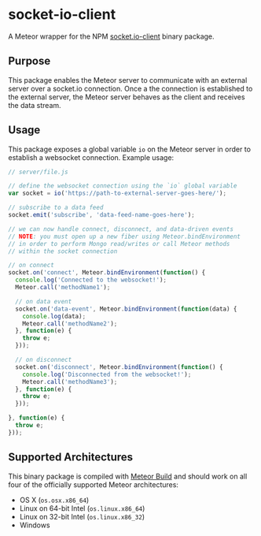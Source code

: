 # socket-io-client
A Meteor wrapper for the NPM [socket.io-client](https://www.npmjs.org/package/socket.io-client) binary package.

## Purpose
This package enables the Meteor server to communicate with an external server over a socket.io connection. Once a the connection is established to the external server, the Meteor server behaves as the client and receives the data stream.

## Usage
This package exposes a global variable `io` on the Meteor server in order to establish a websocket connection. Example usage:

```javascript
// server/file.js

// define the websocket connection using the `io` global variable
var socket = io('https://path-to-external-server-goes-here/');

// subscribe to a data feed
socket.emit('subscribe', 'data-feed-name-goes-here');

// we can now handle connect, disconnect, and data-driven events
// NOTE: you must open up a new fiber using Meteor.bindEnvironment
// in order to perform Mongo read/writes or call Meteor methods
// within the socket connection

// on connect
socket.on('connect', Meteor.bindEnvironment(function() {
  console.log('Connected to the websocket!');
  Meteor.call('methodName1');

  // on data event
  socket.on('data-event', Meteor.bindEnvironment(function(data) {
    console.log(data);
    Meteor.call('methodName2');
  }, function(e) {
    throw e;
  }));

  // on disconnect
  socket.on('disconnect', Meteor.bindEnvironment(function() {
    console.log('Disconnected from the websocket!');
    Meteor.call('methodName3');
  }, function(e) {
    throw e;
  }));

}, function(e) {
  throw e;
}));
```

## Supported Architectures
This binary package is compiled with [Meteor Build](https://www.meteor.com/services/build) and should work on all four of the officially supported Meteor architectures:
- OS X (`os.osx.x86_64`)
- Linux on 64-bit Intel (`os.linux.x86_64`)
- Linux on 32-bit Intel (`os.linux.x86_32`)
- Windows